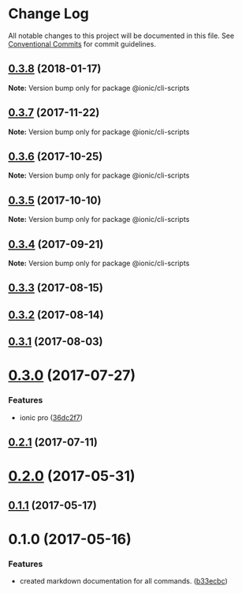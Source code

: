 # Change Log

All notable changes to this project will be documented in this file.
See [Conventional Commits](https://conventionalcommits.org) for commit guidelines.

<a name="0.3.8"></a>
## [0.3.8](https://github.com/ionic-team/ionic-cli/compare/@ionic/cli-scripts@0.3.7...@ionic/cli-scripts@0.3.8) (2018-01-17)




**Note:** Version bump only for package @ionic/cli-scripts

<a name="0.3.7"></a>
## [0.3.7](https://github.com/ionic-team/ionic-cli/compare/@ionic/cli-scripts@0.3.6...@ionic/cli-scripts@0.3.7) (2017-11-22)




**Note:** Version bump only for package @ionic/cli-scripts

<a name="0.3.6"></a>
## [0.3.6](https://github.com/ionic-team/ionic-cli/compare/@ionic/cli-scripts@0.3.5...@ionic/cli-scripts@0.3.6) (2017-10-25)




**Note:** Version bump only for package @ionic/cli-scripts

<a name="0.3.5"></a>
## [0.3.5](https://github.com/ionic-team/ionic-cli/compare/@ionic/cli-scripts@0.3.4...@ionic/cli-scripts@0.3.5) (2017-10-10)




**Note:** Version bump only for package @ionic/cli-scripts

<a name="0.3.4"></a>
## [0.3.4](https://github.com/ionic-team/ionic-cli/compare/@ionic/cli-scripts@0.3.3...@ionic/cli-scripts@0.3.4) (2017-09-21)




**Note:** Version bump only for package @ionic/cli-scripts

<a name="0.3.3"></a>
## [0.3.3](https://github.com/ionic-team/ionic-cli/compare/@ionic/cli-scripts@0.3.2...@ionic/cli-scripts@0.3.3) (2017-08-15)




<a name="0.3.2"></a>
## [0.3.2](https://github.com/ionic-team/ionic-cli/compare/@ionic/cli-scripts@0.3.1...@ionic/cli-scripts@0.3.2) (2017-08-14)




<a name="0.3.1"></a>
## [0.3.1](https://github.com/ionic-team/ionic-cli/compare/@ionic/cli-scripts@0.3.0...@ionic/cli-scripts@0.3.1) (2017-08-03)




<a name="0.3.0"></a>
# [0.3.0](https://github.com/ionic-team/ionic-cli/compare/@ionic/cli-scripts@0.2.1...@ionic/cli-scripts@0.3.0) (2017-07-27)


### Features

* ionic pro ([36dc2f7](https://github.com/ionic-team/ionic-cli/commit/36dc2f7))




<a name="0.2.1"></a>
## [0.2.1](https://github.com/ionic-team/ionic-cli/compare/@ionic/cli-scripts@0.2.0...@ionic/cli-scripts@0.2.1) (2017-07-11)




<a name="0.2.0"></a>
# [0.2.0](https://github.com/ionic-team/ionic-cli/compare/@ionic/cli-scripts@0.1.1...@ionic/cli-scripts@0.2.0) (2017-05-31)




<a name="0.1.1"></a>
## [0.1.1](https://github.com/ionic-team/ionic-cli/compare/@ionic/cli-scripts@0.1.0...@ionic/cli-scripts@0.1.1) (2017-05-17)




<a name="0.1.0"></a>
# 0.1.0 (2017-05-16)


### Features

* created markdown documentation for all commands. ([b33ecbc](https://github.com/ionic-team/ionic-cli/commit/b33ecbc))
